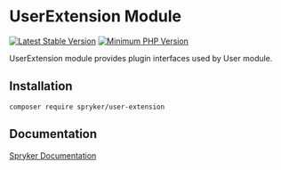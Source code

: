 # UserExtension Module
[![Latest Stable Version](https://poser.pugx.org/spryker/user-extension/v/stable.svg)](https://packagist.org/packages/spryker/user-extension)
[![Minimum PHP Version](https://img.shields.io/badge/php-%3E%3D%208.2-8892BF.svg)](https://php.net/)

UserExtension module provides plugin interfaces used by User module.

## Installation

```
composer require spryker/user-extension
```

## Documentation

[Spryker Documentation](https://docs.spryker.com)
